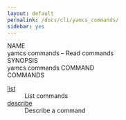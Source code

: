 ```yaml
---
layout: default
permalink: /docs/cli/yamcs_commands/
sidebar: yes
---
```


<div class="man-title">NAME</div>
<div class="man-section">
    yamcs commands &ndash; Read commands
</div>

<div class="man-title">SYNOPSIS</div>
<div class="man-synopsis">
    yamcs commands COMMAND
</div>

<div class="man-title">COMMANDS</div>
<div class="man-section">
    <dl>
        <dt><a href="/docs/cli/yamcs_commands_list/">list</a></dt>
        <dd>List commands</dd>
        <dt><a href="/docs/cli/yamcs_commands_describe/">describe</a></dt>
        <dd>Describe a command</dd>
    </dl>
</div>
